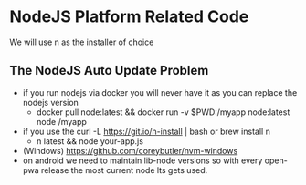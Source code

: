 # NodeJS Platform Related Code
We will use n as the installer of choice

## The NodeJS Auto Update Problem
- if you run nodejs via docker you will never have it as you can replace the nodejs version
  - docker pull node:latest && docker run -v $PWD:/myapp node:latest node /myapp
- if you use the curl -L https://git.io/n-install | bash or brew install n
  - n latest && node your-app.js 
- (Windows) https://github.com/coreybutler/nvm-windows 
- on android we need to maintain lib-node versions so with every open-pwa release the most current node lts gets used.